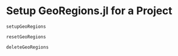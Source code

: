 # Setup GeoRegions.jl for a Project

```@docs
setupGeoRegions
```

```@docs
resetGeoRegions
```

```@docs
deleteGeoRegions
```